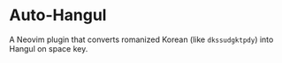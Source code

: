 # Auto-Hangul
A Neovim plugin that converts romanized Korean (like `dkssudgktpdy`) into Hangul on space key.
